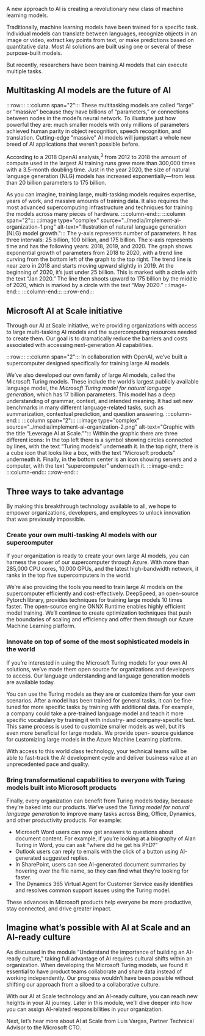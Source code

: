 A new approach to AI is creating a revolutionary new class of machine learning models.

Traditionally, machine learning models have been trained for a specific task. Individual models can translate between languages, recognize objects in an image or video, extract key points from text, or make predictions based on quantitative data. Most AI solutions are built using one or several of these purpose-built models.

But recently, researchers have been training AI models that can execute multiple tasks.

## Multitasking AI models are the future of AI

:::row:::
:::column span="2":::
These multitasking models are called “large” or “massive” because they have billions of “parameters,” or connections between nodes in the model’s neural network. To illustrate just how powerful they are: much smaller models with only millions of parameters achieved human parity in object recognition, speech recognition, and translation. Cutting-edge "massive" AI models will jumpstart a whole new breed of AI applications that weren’t possible before.

According to a 2018 OpenAI analysis,<sup>3</sup> from 2012 to 2018 the amount of compute used in the largest AI training runs grew more than 300,000 times with a 3.5-month doubling time. Just in the year 2020, the size of natural language generation (NLG) models has increased exponentially—from less than 20 billion parameters to 175 billion.

As you can imagine, training large, multi-tasking models requires expertise, years of work, and massive amounts of training data. It also requires the most advanced supercomputing infrastructure and techniques for training the models across many pieces of hardware.
:::column-end:::
:::column span="2":::
:::image type="complex" source="../media/implement-ai-organization-1.png" alt-text="Illustration of natural language generation (NLG) model growth.":::
The y-axis represents number of parameters. It has three intervals: 25 billion, 100 billion, and 175 billion. The x-axis represents time and has the following years: 2018, 2019, and 2020. The graph shows exponential growth of parameters from 2018 to 2020, with a trend line curving from the bottom left of the graph to the top right. The trend line is near zero in 2018 and starts moving upward slightly in 2019. At the beginning of 2020, it’s just under 25 billion. This is marked with a circle with the text “Jan 2020.” The line then shoots upward to 175 billion by the middle of 2020, which is marked by a circle with the text “May 2020.”
:::image-end:::
:::column-end:::
:::row-end:::

## Microsoft AI at Scale initiative

Through our AI at Scale initiative, we’re providing organizations with access to large multi-tasking AI models and the supercomputing resources needed to create them. Our goal is to dramatically reduce the barriers and costs associated with accessing next-generation AI capabilities.

:::row:::
:::column span="2":::
In collaboration with OpenAI, we’ve built a supercomputer designed specifically for training large AI models.

We’ve also developed our own family of large AI models, called the Microsoft Turing models. These include the world’s largest publicly available language model, the *Microsoft Turing model for natural language generation*, which has 17 billion parameters. This model has a deep understanding of grammar, context, and intended meaning. It had set new benchmarks in many different language-related tasks, such as summarization, contextual prediction, and question answering.
:::column-end:::
:::column span="2":::
:::image type="complex" source="../media/implement-ai-organization-2.png" alt-text="Graphic with the title “Leverage AI at Scale.”":::
Within the graphic there are three different icons: In the top left there is a symbol showing circles connected by lines, with the text “Turing models” underneath it. In the top right, there is a cube icon that looks like a box, with the text “Microsoft products” underneath it. Finally, in the bottom center is an icon showing servers and a computer, with the text “supercomputer” underneath it.
:::image-end:::
:::column-end:::
:::row-end:::

## Three ways to take advantage

By making this breakthrough technology available to all, we hope to empower organizations, developers, and employees to unlock innovation that was previously impossible.

### Create your own multi-tasking AI models with our supercomputer

If your organization is ready to create your own large AI models, you can harness the power of our supercomputer through Azure. With more than 285,000 CPU cores, 10,000 GPUs, and the latest high-bandwidth network, it ranks in the top five supercomputers in the world.

We’re also providing the tools you need to train large AI models on the supercomputer efficiently and cost-effectively. DeepSpeed, an open-source Pytorch library, provides techniques for training large models 10 times faster. The open-source engine ONNX Runtime enables highly efficient model training. We’ll continue to create optimization techniques that push the boundaries of scaling and efficiency and offer them through our Azure Machine Learning platform.

### Innovate on top of some of the most sophisticated models in the world

If you’re interested in using the Microsoft Turing models for your own AI solutions, we’ve made them open source for organizations and developers to access. Our language understanding and language generation models are available today.

You can use the Turing models as they are or customize them for your own scenarios. After a model has been trained for general tasks, it can be fine-tuned for more specific tasks by training with additional data. For example, a company could take a pre-trained language model and teach it more specific vocabulary by training it with industry- and company-specific text. This same process is used to customize smaller models as well, but it’s even more beneficial for large models. We provide open- source guidance for customizing large models in the Azure Machine Learning platform.

With access to this world class technology, your technical teams will be able to fast-track the AI development cycle and deliver business value at an unprecedented pace and quality.

### Bring transformational capabilities to everyone with Turing models built into Microsoft products

Finally, every organization can benefit from Turing models today, because they’re baked into our products. We’ve used the  *Turing model for natural language generation* to improve many tasks across Bing, Office, Dynamics, and other productivity products. For example:

* Microsoft Word users can now get answers to questions about document content. For example, if you’re looking at a biography of Alan Turing in Word, you can ask “where did he get his PhD?”
* Outlook users can reply to emails with the click of a button using AI-generated suggested replies.
* In SharePoint, users can see AI-generated document summaries by hovering over the file name, so they can find what they’re looking for faster.
* The Dynamics 365 Virtual Agent for Customer Service easily identifies and resolves common support issues using the Turing model.

These advances in Microsoft products help everyone be more productive, stay connected, and drive greater impact.

## Imagine what’s possible with AI at Scale and an AI-ready culture

As discussed in the module “Understand the importance of building an AI-ready culture,” taking full advantage of AI requires cultural shifts within an organization. When developing the Microsoft Turing models, we found it essential to have product teams collaborate and share data instead of working independently. Our progress wouldn’t have been possible without shifting our approach from a siloed to a collaborative culture.

With our AI at Scale technology and an AI-ready culture, you can reach new heights in your AI journey. Later in this module, we'll dive deeper into how you can assign AI-related responsibilities in your organization.

Next, let’s hear more about AI at Scale from Luis Vargas, Partner Technical Advisor to the Microsoft CTO.
